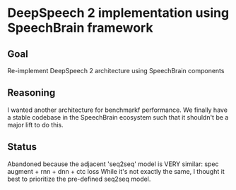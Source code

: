 # DeepSpeech 2 implementation using SpeechBrain framework

## Goal
Re-implement DeepSpeech 2 architecture using SpeechBrain components

## Reasoning
I wanted another architecture for benchmarkf performance. 
We finally have a stable codebase in the SpeechBrain ecosystem such that
it shouldn't be a major lift to do this.

## Status
Abandoned because the adjacent 'seq2seq' model is VERY similar:
spec augment + rnn + dnn + ctc loss
While it's not exactly the same, I thought it best to prioritize the pre-defined seq2seq model.
